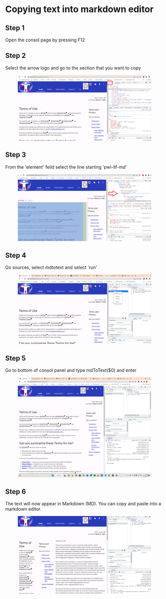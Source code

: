 # Copying text into markdown editor

## Step 1

Open the consol page by pressing F12

## Step 2

Select the arrow logo and go to the section that you want to copy

<figure><img src="../.gitbook/assets/image (7).png" alt=""><figcaption></figcaption></figure>

## Step 3

From the 'element' feild select the line starting 'pwi-lif-md'

<figure><img src="../.gitbook/assets/image (18).png" alt=""><figcaption></figcaption></figure>

## Step 4

Go sources, select mdtotext and select 'run'

<figure><img src="../.gitbook/assets/image (5).png" alt=""><figcaption></figcaption></figure>

## Step 5

Go to bottom of consol panel and type mdToText($0) and enter

<figure><img src="../.gitbook/assets/image (11).png" alt=""><figcaption></figcaption></figure>

## Step 6

The text will now appear in Markdown (MD).  You can copy and paste into a markdown editor.

<figure><img src="../.gitbook/assets/image (3).png" alt=""><figcaption></figcaption></figure>
